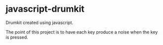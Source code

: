 # javascript-drumkit
Drumkit created using javascript.

The point of this project is to have each key produce a noise when the key is pressed.
